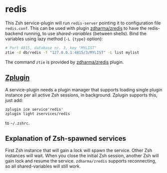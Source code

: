# redis

This Zsh service-plugin will run `redis-server` pointing it to configuration file
`redis.conf`. This can be used with plugin [zdharma/zredis](https://github.com/zdharma/zredis)
to have the redis-backend running, to use *shared-variables* (between shells). Bind
the variables using lazy method (`-L {type}` option):

```zsh
# Port 4815, database nr. 3, key "MYLIST"
ztie -d db/redis -f "127.0.0.1:4815/3/MYLIST" -L list mylist
```

The command `ztie` is provided by [zdharma/zredis](https://github.com/zdharma/zredis) plugin.

## [Zplugin](https://github.com/zdharma/zplugin)

A service-plugin needs a plugin manager that supports loading single plugin instance
per all active Zsh sessions, in background. Zplugin supports this, just add:

```
zplugin ice service'redis'
zplugin light zservices/redis
```

to `~/.zshrc`.

## Explanation of Zsh-spawned services

First Zsh instance that will gain a lock will spawn the service. Other Zsh instances will
wait. When you close the initial Zsh session, another Zsh will gain lock and resume the
service. `zdharma/zredis` supports reconnecting, so all shared-variables will still work.
